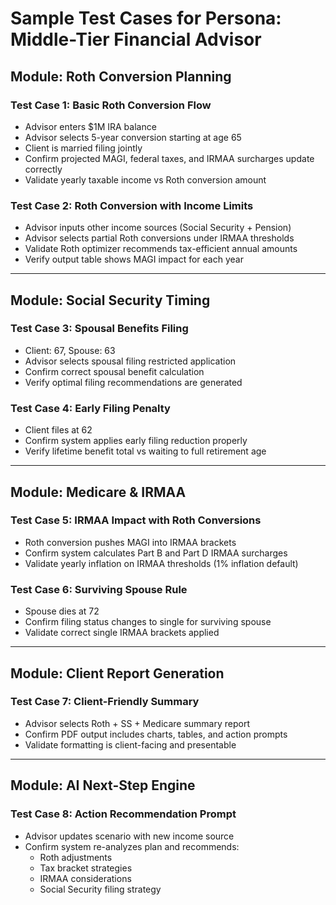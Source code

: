 # Sample Test Cases for Persona: Middle-Tier Financial Advisor

## Module: Roth Conversion Planning

### Test Case 1: Basic Roth Conversion Flow
- Advisor enters $1M IRA balance
- Advisor selects 5-year conversion starting at age 65
- Client is married filing jointly
- Confirm projected MAGI, federal taxes, and IRMAA surcharges update correctly
- Validate yearly taxable income vs Roth conversion amount

### Test Case 2: Roth Conversion with Income Limits
- Advisor inputs other income sources (Social Security + Pension)
- Advisor selects partial Roth conversions under IRMAA thresholds
- Validate Roth optimizer recommends tax-efficient annual amounts
- Verify output table shows MAGI impact for each year

---

## Module: Social Security Timing

### Test Case 3: Spousal Benefits Filing
- Client: 67, Spouse: 63
- Advisor selects spousal filing restricted application
- Confirm correct spousal benefit calculation
- Verify optimal filing recommendations are generated

### Test Case 4: Early Filing Penalty
- Client files at 62
- Confirm system applies early filing reduction properly
- Verify lifetime benefit total vs waiting to full retirement age

---

## Module: Medicare & IRMAA

### Test Case 5: IRMAA Impact with Roth Conversions
- Roth conversion pushes MAGI into IRMAA brackets
- Confirm system calculates Part B and Part D IRMAA surcharges
- Validate yearly inflation on IRMAA thresholds (1% inflation default)

### Test Case 6: Surviving Spouse Rule
- Spouse dies at 72
- Confirm filing status changes to single for surviving spouse
- Validate correct single IRMAA brackets applied

---

## Module: Client Report Generation

### Test Case 7: Client-Friendly Summary
- Advisor selects Roth + SS + Medicare summary report
- Confirm PDF output includes charts, tables, and action prompts
- Validate formatting is client-facing and presentable

---

## Module: AI Next-Step Engine

### Test Case 8: Action Recommendation Prompt
- Advisor updates scenario with new income source
- Confirm system re-analyzes plan and recommends:
  - Roth adjustments
  - Tax bracket strategies
  - IRMAA considerations
  - Social Security filing strategy
  